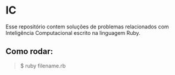 # IC

Esse repositório contem soluções de problemas relacionados com Inteligência Computacional escrito na linguagem Ruby.

## Como rodar: 
> $ ruby filename.rb

